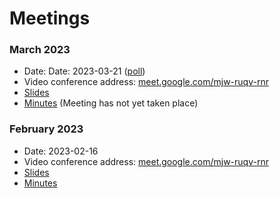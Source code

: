 # Meetings

### March 2023
* Date: Date: 2023-03-21 ([poll](https://doodle.com/meeting/participate/id/e99vMmJe))
* Video conference address: [meet.google.com/mjw-ruqv-rnr](meet.google.com/mjw-ruqv-rnr)
* [Slides](https://docs.google.com/presentation/d/1RIRPAg-M3pQYTFqL0rDGBIl8bQvLAzq122lWUF5JIy8/edit?usp=sharing)
* [Minutes](https://github.com/screen-share/meetings/blob/main/minutes/2023-03-21.md) (Meeting has not yet taken place)

### February 2023
* Date: 2023-02-16
* Video conference address: [meet.google.com/mjw-ruqv-rnr](meet.google.com/mjw-ruqv-rnr)
* [Slides](https://docs.google.com/presentation/d/12rkZiPoOSz8jRsVpT2O5JKPowcByo1O5dL4sJQjYgKQ/edit?usp=share_link)
* [Minutes](https://github.com/screen-share/meetings/blob/main/minutes/2023-02-16.md)
